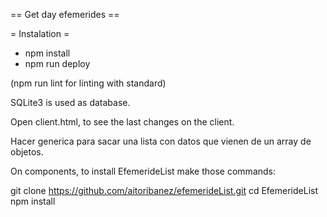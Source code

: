 == Get day efemerides  ==

= Instalation =

- npm install
- npm run deploy

(npm run lint for linting with standard)

SQLite3 is used as database.

Open client.html, to see the last changes on the client.

Hacer <EfemerideList> generica para sacar una lista con datos que vienen de un array de objetos.

On components, to install EfemerideList make those commands:

git clone https://github.com/aitoribanez/efemerideList.git
cd EfemerideList
npm install
